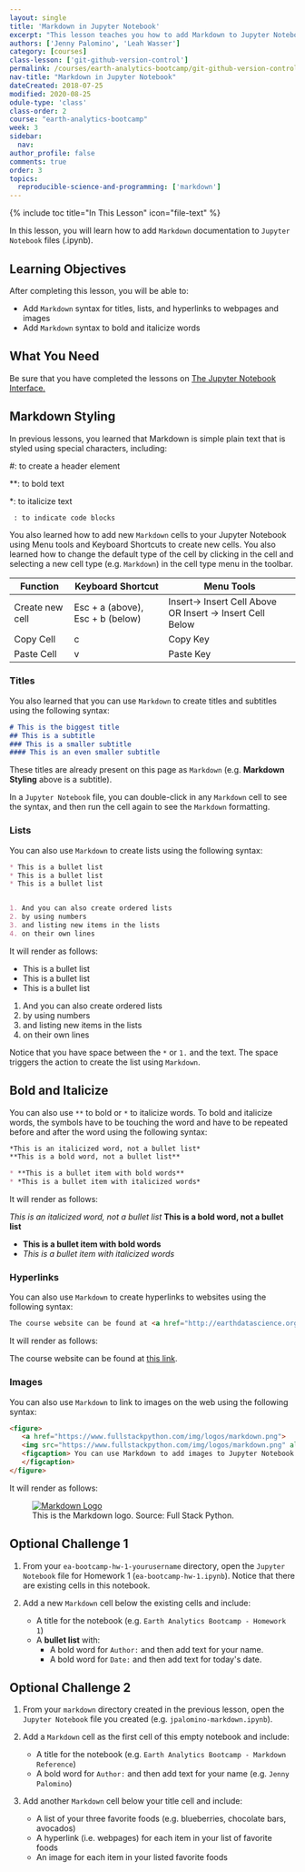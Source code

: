 ```yaml
---
layout: single
title: 'Markdown in Jupyter Notebook'
excerpt: "This lesson teaches you how to add Markdown to Jupyter Notebook files."
authors: ['Jenny Palomino', 'Leah Wasser']
category: [courses]
class-lesson: ['git-github-version-control']
permalink: /courses/earth-analytics-bootcamp/git-github-version-control/markdown-jupyter-notebook/
nav-title: "Markdown in Jupyter Notebook"
dateCreated: 2018-07-25
modified: 2020-08-25
odule-type: 'class'
class-order: 2
course: "earth-analytics-bootcamp"
week: 3
sidebar:
  nav:
author_profile: false
comments: true
order: 3
topics:
  reproducible-science-and-programming: ['markdown']
---
```

{% include toc title="In This Lesson" icon="file-text" %}

In this lesson, you will learn how to add `Markdown` documentation to `Jupyter Notebook` files (.ipynb).

<div class='notice--success' markdown="1">

## <i class="fa fa-graduation-cap" aria-hidden="true"></i> Learning Objectives

After completing this lesson, you will be able to:

* Add `Markdown` syntax for titles, lists, and hyperlinks to webpages and images
* Add `Markdown` syntax to bold and italicize words 


## <i class="fa fa-check-square-o fa-2" aria-hidden="true"></i> What You Need

Be sure that you have completed the lessons on <a href="{{ site.url }}/courses/earth-analytics-bootcamp/get-started-with-open-science/jupyter-notebook-interface/">The Jupyter Notebook Interface.</a>

</div>
 

## Markdown Styling

In previous lessons, you learned that Markdown is simple plain text that is styled using special characters, including:

#: to create a header element

**: to bold text

*: to italicize text

` : to indicate code blocks`

You also learned how to add new `Markdown` cells to your Jupyter Notebook using Menu tools and Keyboard Shortcuts to create new cells. You also learned how to change the default type of the cell by clicking in the cell and selecting a new cell type (e.g. `Markdown`) in the cell type menu in the toolbar. 

Function  | Keyboard Shortcut | Menu Tools
--- | --- | ---
Create new cell| Esc + a (above), Esc + b (below) | Insert→ Insert Cell Above OR Insert → Insert Cell Below 
Copy Cell | c  | Copy Key
Paste Cell | v | Paste Key


### Titles 

You also learned that you can use `Markdown` to create titles and subtitles using the following syntax:

```markdown
# This is the biggest title
## This is a subtitle
### This is a smaller subtitle
#### This is an even smaller subtitle
```

These titles are already present on this page as `Markdown` (e.g. **Markdown Styling** above is a subtitle). 

In a `Jupyter Notebook` file, you can double-click in any `Markdown` cell to see the syntax, and then run the cell again to see the `Markdown` formatting.


### Lists

You can also use `Markdown` to create lists using the following syntax:

```markdown
* This is a bullet list
* This is a bullet list
* This is a bullet list


1. And you can also create ordered lists
2. by using numbers
3. and listing new items in the lists 
4. on their own lines
```

It will render as follows:

* This is a bullet list
* This is a bullet list
* This is a bullet list


1. And you can also create ordered lists
2. by using numbers
3. and listing new items in the lists 
4. on their own lines

Notice that you have space between the `*` or `1.` and the text. The space triggers the action to create the list using `Markdown`. 


## Bold and Italicize

You can also use `**` to bold or `*` to italicize words.  To bold and italicize words, the symbols have to be touching the word and have to be repeated before and after the word using the following syntax:

```markdown
*This is an italicized word, not a bullet list*
**This is a bold word, not a bullet list**

* **This is a bullet item with bold words**
* *This is a bullet item with italicized words*
```

It will render as follows:

*This is an italicized word, not a bullet list*
**This is a bold word, not a bullet list**

* **This is a bullet item with bold words**
* *This is a bullet item with italicized words*


### Hyperlinks

You can also use `Markdown` to create hyperlinks to websites using the following syntax:

```markdown
The course website can be found at <a href="http://earthdatascience.org/courses/earth-analytics-bootcamp/" target="_blank">this link</a>. 

```

It will render as follows:

The course website can be found at <a href="http://earthdatascience.org/courses/earth-analytics-bootcamp/" target="_blank">this link</a>.


### Images

You can also use `Markdown` to link to images on the web using the following syntax:

```markdown
<figure>
   <a href="https://www.fullstackpython.com/img/logos/markdown.png">
   <img src="https://www.fullstackpython.com/img/logos/markdown.png" alt="You can use Markdown to add images to Jupyter Notebook files, such as this image of the Markdown logo. Source: Full Stack Python."></a>
   <figcaption> You can use Markdown to add images to Jupyter Notebook files, such as this image of the Markdown logo. Source: Full Stack Python.
   </figcaption>
</figure>
```

It will render as follows:

<figure>
   <a href="https://www.fullstackpython.com/img/logos/markdown.png">
   <img src="https://www.fullstackpython.com/img/logos/markdown.png" alt="Markdown Logo"></a>
   <figcaption> This is the Markdown logo. Source: Full Stack Python.
   </figcaption>
</figure>

<div class="notice--warning" markdown="1">

## <i class="fa fa-pencil-square-o" aria-hidden="true"></i> Optional Challenge 1

1. From your `ea-bootcamp-hw-1-yourusername` directory, open the `Jupyter Notebook` file for Homework 1 (`ea-bootcamp-hw-1.ipynb`). Notice that there are existing cells in this notebook. 

2. Add a new `Markdown` cell below the existing cells and include:
    * A title for the notebook (e.g. `Earth Analytics Bootcamp - Homework 1`)
    * A **bullet list** with:
        * A bold word for `Author:` and then add text for your name. 
        * A bold word for `Date:` and then add text for today's date.

</div>

<div class="notice--warning" markdown="1">

## <i class="fa fa-pencil-square-o" aria-hidden="true"></i> Optional Challenge 2

1. From your `markdown` directory created in the previous lesson, open the `Jupyter Notebook` file you created (e.g. `jpalomino-markdown.ipynb`).

2. Add a `Markdown` cell as the first cell of this empty notebook and include:
    * A title for the notebook (e.g. `Earth Analytics Bootcamp - Markdown Reference`)
    * A bold word for `Author:` and then add text for your name (e.g. `Jenny Palomino`)

3. Add another `Markdown` cell below your title cell and include:
    * A list of your three favorite foods (e.g. blueberries, chocolate bars, avocados)
    * A hyperlink (i.e. webpages) for each item in your list of favorite foods
    * An image for each item in your listed favorite foods

</div>

